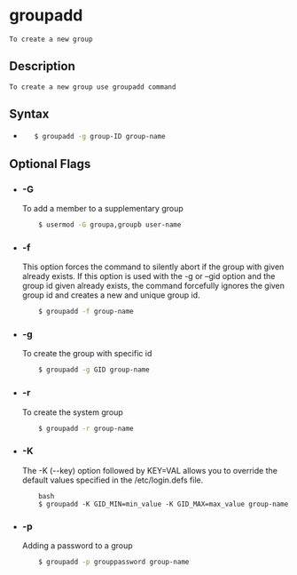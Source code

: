 # groupadd
    To create a new group
## Description
    To create a new group use groupadd command
    
## Syntax
-    ``` bash
        $ groupadd -g group-ID group-name
     ```
## Optional Flags
-   ### -G 
    To add a member to a supplementary group
    ``` bash
        $ usermod -G groupa,groupb user-name 
    ```
-   ### -f
    This option forces the command to silently abort if the group with given already exists. If this option is used with the -g or –gid option and the group id given already exists, the command forcefully ignores the given group id and creates a new and unique group id. 
    ``` bash
        $ groupadd -f group-name
    ```
-   ### -g
    To create the group with specific id
    ``` bash
        $ groupadd -g GID group-name

    ```
-   ### -r
    To create the system group
    ``` bash
        $ groupadd -r group-name
    ```
-   ### -K
    The -K (--key) option followed by KEY=VAL allows you to override the default values specified in the /etc/login.defs file.
    ```
        bash
        $ groupadd -K GID_MIN=min_value -K GID_MAX=max_value group-name
    ```
-   ### -p
    Adding a password to a group 
    ``` bash
        $ groupadd -p grouppassword group-name
    ```

